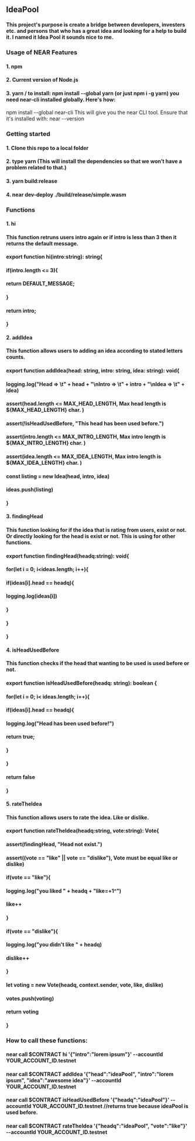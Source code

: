 ## IdeaPool

#### This project's purpose is create a bridge between developers, investers etc. and persons that who has a great idea and looking for a help to build it. I named it Idea Pool it sounds nice to me.

### Usage of NEAR Features
#### 1. npm
#### 2. Current version of Node.js
#### 3. yarn / to install: npm install --global yarn (or just npm i -g yarn) you need near-cli installed globally. Here's how:
npm install --global near-cli This will give you the near CLI tool. Ensure that it's installed with: near --version

### Getting started

#### 1. Clone this repo to a local folder
#### 2. type yarn (This will install the dependencies so that we won’t have a problem related to that.)
#### 3. yarn build:release
#### 4. near dev-deploy ./build/release/simple.wasm

### Functions

#### 1. hi
#### This function retruns users intro again or if intro is less than 3 then it returns the default message.

#### export function hi(intro:string): string{
#### if(intro.length <= 3){
#### return DEFAULT_MESSAGE;
 #### }
#### return intro;
#### }
#### 2. addIdea
#### This function allows users to adding an idea according to stated letters counts.

#### export function addIdea(head: string, intro: string, idea: string): void{
#### logging.log("Head => \t" + head + "\nIntro => \t" + intro + "\nIdea => \t" + idea)
#### assert(head.length <= MAX_HEAD_LENGTH, Max head length is ${MAX_HEAD_LENGTH} char. )
#### assert(!isHeadUsedBefore, "This head has been used before.")
#### assert(intro.length <= MAX_INTRO_LENGTH, Max intro length is ${MAX_INTRO_LENGTH} char. )
#### assert(idea.length <= MAX_IDEA_LENGTH, Max intro length is ${MAX_IDEA_LENGTH} char. )
#### const listing = new Idea(head, intro, idea)
#### ideas.push(listing)
#### }
#### 3. findingHead
#### This function looking for if the idea that is rating from users, exist or not. Or directly looking for the head is exist or not. This is using for other functions.

#### export function findingHead(headq:string): void{
#### for(let i = 0; i<ideas.length; i++){
#### if(ideas[i].head == headq){
#### logging.log(ideas[i])
#### }
#### }
#### }
#### 4. isHeadUsedBefore
#### This function checks if the head that wanting to be used is used before or not.

#### export function isHeadUsedBefore(headq: string): boolean {
#### for(let i = 0; i< ideas.length; i++){
#### if(ideas[i].head == headq){
#### logging.log("Head has been used before!")
#### return true;
#### }
#### }
#### return false
#### }

#### 5. rateTheIdea
#### This function allows users to rate the idea. Like or dislike.

#### export function rateTheIdea(headq:string, vote:string): Vote{
#### assert(findingHead, "Head not exist.")
#### assert((vote == "like" || vote == "dislike"), Vote must be equal like or dislike)
#### if(vote == "like"){
#### logging.log("you liked " + headq + "like=+1^")
#### like++
#### }
#### if(vote == "dislike"){
#### logging.log("you didn't like " + headq)
#### dislike++
#### }
#### let voting = new Vote(headq, context.sender, vote, like, dislike)
#### votes.push(voting)
#### return voting
#### }

### How to call these functions:
#### near call $CONTRACT hi '{"intro":"lorem ipsum"}' --accountId YOUR_ACCOUNT_ID.testnet
#### near call $CONTRACT addIdea '{"head":"ideaPool", "intro":"lorem ipsum", "idea":"awesome idea"}' --accountId YOUR_ACCOUNT_ID.testnet
#### near call $CONTRACT isHeadUsedBefore '{"headq":"ideaPool"}' --accountId YOUR_ACCOUNT_ID.testnet //returns true because ideaPool is used before.
#### near call $CONTRACT rateTheIdea '{"headq":"ideaPool", "vote":"like"}' --accountId YOUR_ACCOUNT_ID.testnet
